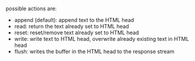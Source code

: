 possible actions are:

- append (default): append text to the HTML head
- read: return the text already set to HTML head
- reset: reset/remove text already set to HTML head
- write: write text to HTML head, overwrite already existing text in HTML head
- flush: writes the buffer in the HTML head to the response stream
